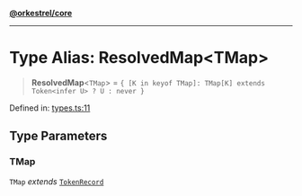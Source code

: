 [**@orkestrel/core**](../index.md)

***

# Type Alias: ResolvedMap\<TMap\>

> **ResolvedMap**\<`TMap`\> = `{ [K in keyof TMap]: TMap[K] extends Token<infer U> ? U : never }`

Defined in: [types.ts:11](https://github.com/orkestrel/core/blob/4aab0d299da5f30a0c75f3eda95d1b02f821688d/src/types.ts#L11)

## Type Parameters

### TMap

`TMap` *extends* [`TokenRecord`](TokenRecord.md)
